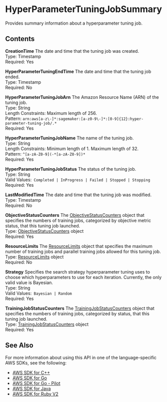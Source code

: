 # HyperParameterTuningJobSummary<a name="API_HyperParameterTuningJobSummary"></a>

Provides summary information about a hyperparameter tuning job\.

## Contents<a name="API_HyperParameterTuningJobSummary_Contents"></a>

 **CreationTime**   <a name="SageMaker-Type-HyperParameterTuningJobSummary-CreationTime"></a>
The date and time that the tuning job was created\.  
Type: Timestamp  
Required: Yes

 **HyperParameterTuningEndTime**   <a name="SageMaker-Type-HyperParameterTuningJobSummary-HyperParameterTuningEndTime"></a>
The date and time that the tuning job ended\.  
Type: Timestamp  
Required: No

 **HyperParameterTuningJobArn**   <a name="SageMaker-Type-HyperParameterTuningJobSummary-HyperParameterTuningJobArn"></a>
The Amazon Resource Name \(ARN\) of the tuning job\.  
Type: String  
Length Constraints: Maximum length of 256\.  
Pattern: `arn:aws[a-z\-]*:sagemaker:[a-z0-9\-]*:[0-9]{12}:hyper-parameter-tuning-job/.*`   
Required: Yes

 **HyperParameterTuningJobName**   <a name="SageMaker-Type-HyperParameterTuningJobSummary-HyperParameterTuningJobName"></a>
The name of the tuning job\.  
Type: String  
Length Constraints: Minimum length of 1\. Maximum length of 32\.  
Pattern: `^[a-zA-Z0-9](-*[a-zA-Z0-9])*`   
Required: Yes

 **HyperParameterTuningJobStatus**   <a name="SageMaker-Type-HyperParameterTuningJobSummary-HyperParameterTuningJobStatus"></a>
The status of the tuning job\.  
Type: String  
Valid Values:` Completed | InProgress | Failed | Stopped | Stopping`   
Required: Yes

 **LastModifiedTime**   <a name="SageMaker-Type-HyperParameterTuningJobSummary-LastModifiedTime"></a>
The date and time that the tuning job was modified\.  
Type: Timestamp  
Required: No

 **ObjectiveStatusCounters**   <a name="SageMaker-Type-HyperParameterTuningJobSummary-ObjectiveStatusCounters"></a>
The [ObjectiveStatusCounters](API_ObjectiveStatusCounters.md) object that specifies the numbers of training jobs, categorized by objective metric status, that this tuning job launched\.  
Type: [ObjectiveStatusCounters](API_ObjectiveStatusCounters.md) object  
Required: Yes

 **ResourceLimits**   <a name="SageMaker-Type-HyperParameterTuningJobSummary-ResourceLimits"></a>
The [ResourceLimits](API_ResourceLimits.md) object that specifies the maximum number of training jobs and parallel training jobs allowed for this tuning job\.  
Type: [ResourceLimits](API_ResourceLimits.md) object  
Required: No

 **Strategy**   <a name="SageMaker-Type-HyperParameterTuningJobSummary-Strategy"></a>
Specifies the search strategy hyperparameter tuning uses to choose which hyperparameters to use for each iteration\. Currently, the only valid value is Bayesian\.  
Type: String  
Valid Values:` Bayesian | Random`   
Required: Yes

 **TrainingJobStatusCounters**   <a name="SageMaker-Type-HyperParameterTuningJobSummary-TrainingJobStatusCounters"></a>
The [TrainingJobStatusCounters](API_TrainingJobStatusCounters.md) object that specifies the numbers of training jobs, categorized by status, that this tuning job launched\.  
Type: [TrainingJobStatusCounters](API_TrainingJobStatusCounters.md) object  
Required: Yes

## See Also<a name="API_HyperParameterTuningJobSummary_SeeAlso"></a>

For more information about using this API in one of the language\-specific AWS SDKs, see the following:
+  [AWS SDK for C\+\+](https://docs.aws.amazon.com/goto/SdkForCpp/sagemaker-2017-07-24/HyperParameterTuningJobSummary) 
+  [AWS SDK for Go](https://docs.aws.amazon.com/goto/SdkForGoV1/sagemaker-2017-07-24/HyperParameterTuningJobSummary) 
+  [AWS SDK for Go \- Pilot](https://docs.aws.amazon.com/goto/SdkForGoPilot/sagemaker-2017-07-24/HyperParameterTuningJobSummary) 
+  [AWS SDK for Java](https://docs.aws.amazon.com/goto/SdkForJava/sagemaker-2017-07-24/HyperParameterTuningJobSummary) 
+  [AWS SDK for Ruby V2](https://docs.aws.amazon.com/goto/SdkForRubyV2/sagemaker-2017-07-24/HyperParameterTuningJobSummary) 
